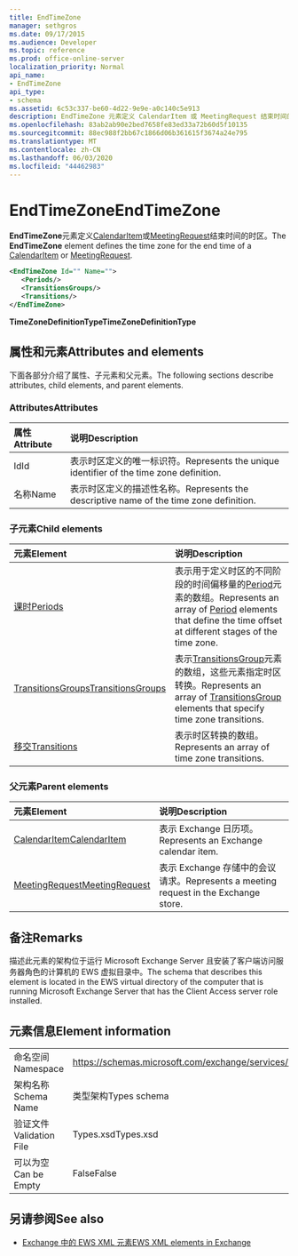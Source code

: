 ```yaml
---
title: EndTimeZone
manager: sethgros
ms.date: 09/17/2015
ms.audience: Developer
ms.topic: reference
ms.prod: office-online-server
localization_priority: Normal
api_name:
- EndTimeZone
api_type:
- schema
ms.assetid: 6c53c337-be60-4d22-9e9e-a0c140c5e913
description: EndTimeZone 元素定义 CalendarItem 或 MeetingRequest 结束时间的时区。
ms.openlocfilehash: 83ab2ab90e2bed7658fe83ed33a72b60d5f10135
ms.sourcegitcommit: 88ec988f2bb67c1866d06b361615f3674a24e795
ms.translationtype: MT
ms.contentlocale: zh-CN
ms.lasthandoff: 06/03/2020
ms.locfileid: "44462983"
---
```

# <a name="endtimezone"></a><span data-ttu-id="c1ef1-103">EndTimeZone</span><span class="sxs-lookup"><span data-stu-id="c1ef1-103">EndTimeZone</span></span>

<span data-ttu-id="c1ef1-104">**EndTimeZone**元素定义[CalendarItem](calendaritem.md)或[MeetingRequest](meetingrequest.md)结束时间的时区。</span><span class="sxs-lookup"><span data-stu-id="c1ef1-104">The **EndTimeZone** element defines the time zone for the end time of a [CalendarItem](calendaritem.md) or [MeetingRequest](meetingrequest.md).</span></span>
  
```xml
<EndTimeZone Id="" Name="">
   <Periods/>
   <TransitionsGroups/>
   <Transitions/>
</EndTimeZone>
```

 <span data-ttu-id="c1ef1-105">**TimeZoneDefinitionType**</span><span class="sxs-lookup"><span data-stu-id="c1ef1-105">**TimeZoneDefinitionType**</span></span>
## <a name="attributes-and-elements"></a><span data-ttu-id="c1ef1-106">属性和元素</span><span class="sxs-lookup"><span data-stu-id="c1ef1-106">Attributes and elements</span></span>

<span data-ttu-id="c1ef1-107">下面各部分介绍了属性、子元素和父元素。</span><span class="sxs-lookup"><span data-stu-id="c1ef1-107">The following sections describe attributes, child elements, and parent elements.</span></span>
  
### <a name="attributes"></a><span data-ttu-id="c1ef1-108">Attributes</span><span class="sxs-lookup"><span data-stu-id="c1ef1-108">Attributes</span></span>

|<span data-ttu-id="c1ef1-109">**属性**</span><span class="sxs-lookup"><span data-stu-id="c1ef1-109">**Attribute**</span></span>|<span data-ttu-id="c1ef1-110">**说明**</span><span class="sxs-lookup"><span data-stu-id="c1ef1-110">**Description**</span></span>|
|:-----|:-----|
|<span data-ttu-id="c1ef1-111">Id</span><span class="sxs-lookup"><span data-stu-id="c1ef1-111">Id</span></span>  <br/> |<span data-ttu-id="c1ef1-112">表示时区定义的唯一标识符。</span><span class="sxs-lookup"><span data-stu-id="c1ef1-112">Represents the unique identifier of the time zone definition.</span></span>  <br/> |
|<span data-ttu-id="c1ef1-113">名称</span><span class="sxs-lookup"><span data-stu-id="c1ef1-113">Name</span></span>  <br/> |<span data-ttu-id="c1ef1-114">表示时区定义的描述性名称。</span><span class="sxs-lookup"><span data-stu-id="c1ef1-114">Represents the descriptive name of the time zone definition.</span></span>  <br/> |
   
### <a name="child-elements"></a><span data-ttu-id="c1ef1-115">子元素</span><span class="sxs-lookup"><span data-stu-id="c1ef1-115">Child elements</span></span>

|<span data-ttu-id="c1ef1-116">**元素**</span><span class="sxs-lookup"><span data-stu-id="c1ef1-116">**Element**</span></span>|<span data-ttu-id="c1ef1-117">**说明**</span><span class="sxs-lookup"><span data-stu-id="c1ef1-117">**Description**</span></span>|
|:-----|:-----|
|[<span data-ttu-id="c1ef1-118">课时</span><span class="sxs-lookup"><span data-stu-id="c1ef1-118">Periods</span></span>](periods.md) <br/> |<span data-ttu-id="c1ef1-119">表示用于定义时区的不同阶段的时间偏移量的[Period](period.md)元素的数组。</span><span class="sxs-lookup"><span data-stu-id="c1ef1-119">Represents an array of [Period](period.md) elements that define the time offset at different stages of the time zone.</span></span>  <br/> |
|[<span data-ttu-id="c1ef1-120">TransitionsGroups</span><span class="sxs-lookup"><span data-stu-id="c1ef1-120">TransitionsGroups</span></span>](transitionsgroups.md) <br/> |<span data-ttu-id="c1ef1-121">表示[TransitionsGroup](transitionsgroup.md)元素的数组，这些元素指定时区转换。</span><span class="sxs-lookup"><span data-stu-id="c1ef1-121">Represents an array of [TransitionsGroup](transitionsgroup.md) elements that specify time zone transitions.</span></span>  <br/> |
|[<span data-ttu-id="c1ef1-122">移交</span><span class="sxs-lookup"><span data-stu-id="c1ef1-122">Transitions</span></span>](transitions.md) <br/> |<span data-ttu-id="c1ef1-123">表示时区转换的数组。</span><span class="sxs-lookup"><span data-stu-id="c1ef1-123">Represents an array of time zone transitions.</span></span>  <br/> |
   
### <a name="parent-elements"></a><span data-ttu-id="c1ef1-124">父元素</span><span class="sxs-lookup"><span data-stu-id="c1ef1-124">Parent elements</span></span>

|<span data-ttu-id="c1ef1-125">**元素**</span><span class="sxs-lookup"><span data-stu-id="c1ef1-125">**Element**</span></span>|<span data-ttu-id="c1ef1-126">**说明**</span><span class="sxs-lookup"><span data-stu-id="c1ef1-126">**Description**</span></span>|
|:-----|:-----|
|[<span data-ttu-id="c1ef1-127">CalendarItem</span><span class="sxs-lookup"><span data-stu-id="c1ef1-127">CalendarItem</span></span>](calendaritem.md) <br/> |<span data-ttu-id="c1ef1-128">表示 Exchange 日历项。</span><span class="sxs-lookup"><span data-stu-id="c1ef1-128">Represents an Exchange calendar item.</span></span>  <br/> |
|[<span data-ttu-id="c1ef1-129">MeetingRequest</span><span class="sxs-lookup"><span data-stu-id="c1ef1-129">MeetingRequest</span></span>](meetingrequest.md) <br/> |<span data-ttu-id="c1ef1-130">表示 Exchange 存储中的会议请求。</span><span class="sxs-lookup"><span data-stu-id="c1ef1-130">Represents a meeting request in the Exchange store.</span></span>  <br/> |
   
## <a name="remarks"></a><span data-ttu-id="c1ef1-131">备注</span><span class="sxs-lookup"><span data-stu-id="c1ef1-131">Remarks</span></span>

<span data-ttu-id="c1ef1-132">描述此元素的架构位于运行 Microsoft Exchange Server 且安装了客户端访问服务器角色的计算机的 EWS 虚拟目录中。</span><span class="sxs-lookup"><span data-stu-id="c1ef1-132">The schema that describes this element is located in the EWS virtual directory of the computer that is running Microsoft Exchange Server that has the Client Access server role installed.</span></span>
  
## <a name="element-information"></a><span data-ttu-id="c1ef1-133">元素信息</span><span class="sxs-lookup"><span data-stu-id="c1ef1-133">Element information</span></span>

|||
|:-----|:-----|
|<span data-ttu-id="c1ef1-134">命名空间</span><span class="sxs-lookup"><span data-stu-id="c1ef1-134">Namespace</span></span>  <br/> |https://schemas.microsoft.com/exchange/services/2006/types  <br/> |
|<span data-ttu-id="c1ef1-135">架构名称</span><span class="sxs-lookup"><span data-stu-id="c1ef1-135">Schema Name</span></span>  <br/> |<span data-ttu-id="c1ef1-136">类型架构</span><span class="sxs-lookup"><span data-stu-id="c1ef1-136">Types schema</span></span>  <br/> |
|<span data-ttu-id="c1ef1-137">验证文件</span><span class="sxs-lookup"><span data-stu-id="c1ef1-137">Validation File</span></span>  <br/> |<span data-ttu-id="c1ef1-138">Types.xsd</span><span class="sxs-lookup"><span data-stu-id="c1ef1-138">Types.xsd</span></span>  <br/> |
|<span data-ttu-id="c1ef1-139">可以为空</span><span class="sxs-lookup"><span data-stu-id="c1ef1-139">Can be Empty</span></span>  <br/> |<span data-ttu-id="c1ef1-140">False</span><span class="sxs-lookup"><span data-stu-id="c1ef1-140">False</span></span>  <br/> |
   
## <a name="see-also"></a><span data-ttu-id="c1ef1-141">另请参阅</span><span class="sxs-lookup"><span data-stu-id="c1ef1-141">See also</span></span>



- [<span data-ttu-id="c1ef1-142">Exchange 中的 EWS XML 元素</span><span class="sxs-lookup"><span data-stu-id="c1ef1-142">EWS XML elements in Exchange</span></span>](ews-xml-elements-in-exchange.md)

